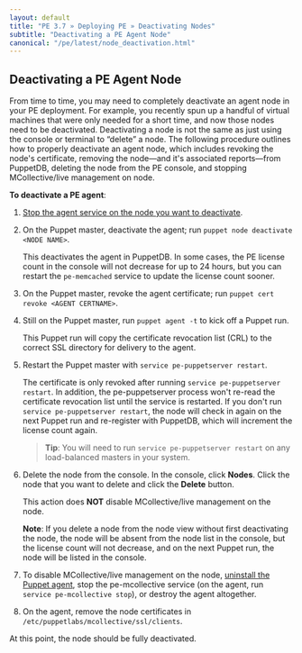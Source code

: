 ```yaml
---
layout: default
title: "PE 3.7 » Deploying PE » Deactivating Nodes"
subtitle: "Deactivating a PE Agent Node"
canonical: "/pe/latest/node_deactivation.html"
---
```



Deactivating a PE Agent Node
----------------
From time to time, you may need to completely deactivate an agent node in your PE deployment. For example, you recently spun up a handful of virtual machines that were only needed for a short time, and now those nodes need to be deactivated. Deactivating a node is not the same as just using the console or terminal to “delete” a node. The following procedure outlines how to properly deactivate an agent node, which includes revoking the node's certificate, removing the node—and it's associated reports—from PuppetDB, deleting the node from the PE console, and stopping MCollective/live management on node. 

**To deactivate a PE agent**:

1. [Stop the agent service on the node you want to deactivate](./orchestration_puppet.html). 
2. On the Puppet master, deactivate the agent; run `puppet node deactivate <NODE NAME>`. 

   This deactivates the agent in PuppetDB. In some cases, the PE license count in the console will not decrease for up to 24 hours, but you can restart the `pe-memcached` service to update the license count sooner. 
   
3. On the Puppet master, revoke the agent certificate; run `puppet cert revoke <AGENT CERTNAME>`. 

4. Still on the Puppet master, run `puppet agent -t` to kick off a Puppet run.

   This Puppet run will copy the certificate revocation list (CRL) to the correct SSL directory for delivery to the agent.
   
5. Restart the Puppet master with `service pe-puppetserver restart`. 

   The certificate is only revoked after running `service pe-puppetserver restart`. In addition, the pe-puppetserver process won't re-read the certificate revocation list until the service is restarted. If you don't run `service pe-puppetserver restart`, the node will check in again on the next Puppet run and re-register with PuppetDB, which will increment the license count again. 
   
   > **Tip**: You will need to run `service pe-puppetserver restart` on any load-balanced masters in your system. 

6. Delete the node from the console. In the console, click **Nodes**. Click the node that you want to delete and click the __Delete__ button. 

   This action does **NOT** disable MCollective/live management on the node. 
   
   **Note**: If you delete a node from the node view without first deactivating the node, the node will be absent from the node list in the console, but the license count will not decrease, and on the next Puppet run, the node will be listed in the console. 

7. To disable MCollective/live management on the node, [uninstall the Puppet agent](./install_uninstalling.html#uninstalling-pe-from-agent-nodes), stop the pe-mcollective service (on the agent, run `service pe-mcollective stop`), or destroy the agent altogether. 

8. On the agent, remove the node certificates in `/etc/puppetlabs/mcollective/ssl/clients`. 

At this point, the node should be fully deactivated.
